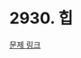# 2930. 힙

[문제 링크](https://swexpertacademy.com/main/talk/solvingClub/problemView.do?solveclubId=AZC_w6Z6yygDFAQW&contestProbId=AV-Tj7ya3jYDFAXr&probBoxId=AZDJUP6q-gEDFAVs&type=PROBLEM&problemBoxTitle=7d_practice&problemBoxCnt=2)